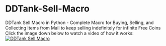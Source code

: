 # DDTank-Sell-Macro
DDTank Sell Macro in Python - Complete Macro for Buying, Selling, and Collecting Items from Mail to keep selling indefinitely for infinite Free Coins\
Click the image down below to watch a video of how it works:
[![DDTank Sell Macro](https://i.imgur.com/qD0ps2y.png)](https://www.youtube.com/watch?v=Qjhk2VG-eoc "DDTank Sell Macro - Click to Watch!")
